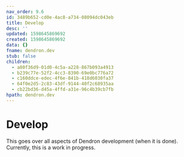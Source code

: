 ```yaml
---
nav_order: 9.6
id: 3489b652-cd0e-4ac8-a734-08094dc043eb
title: Develop
desc: ''
updated: 1598645869692
created: 1598645869692
data: {}
fname: dendron.dev
stub: false
children:
  - a80f36d9-01d0-4c5a-a228-867b093a4913
  - b239c77e-52f2-4cc3-8390-69e0bc776a72
  - c160ddce-edec-4f6e-841b-418d6030fa37
  - 64f0e2d5-2c83-43df-9144-40f2c68935aa
  - cb22bd36-d45a-4ffd-a31e-96c4b39cb7fb
hpath: dendron.dev
---
```

# Develop

This goes over all aspects of Dendron development (when it is done). Currently, this is a work in progress.
